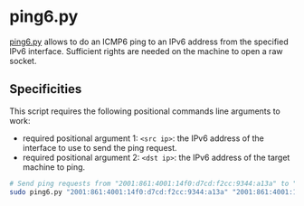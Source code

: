 # ping6.py

[ping6.py](https://github.com/fortra/impacket/blob/master/examples/ping6.py) allows to do an ICMP6 ping to an IPv6 address from the specified IPv6 interface. Sufficient rights are needed on the machine to open a raw socket.

## Specificities

This script requires the following positional commands line arguments to work:

* required positional argument 1: `<src ip>`: the IPv6 address of the interface to use to send the ping request.
* required positional argument 2: `<dst ip>`: the IPv6 address of the target machine to ping.

```bash
# Send ping requests from "2001:861:4001:14f0:d7cd:f2cc:9344:a13a" to "2001:861:4001:14f0::2791:ec35"
sudo ping6.py "2001:861:4001:14f0:d7cd:f2cc:9344:a13a" "2001:861:4001:14f0::2791:ec35"
```
